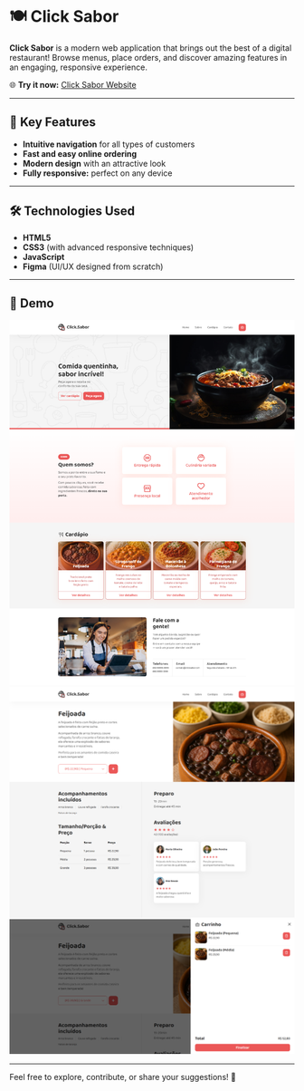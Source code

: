 # 🍽️ Click Sabor

**Click Sabor** is a modern web application that brings out the best of a digital restaurant! Browse menus, place orders, and discover amazing features in an engaging, responsive experience.

🌐 **Try it now:** [Click Sabor Website](https://vitorlinsbinski.github.io/clicksabor-website/)

---

## 🚀 Key Features

- **Intuitive navigation** for all types of customers
- **Fast and easy online ordering**
- **Modern design** with an attractive look
- **Fully responsive:** perfect on any device

---

## 🛠️ Technologies Used

- **HTML5**
- **CSS3** (with advanced responsive techniques)
- **JavaScript**
- **Figma** (UI/UX designed from scratch)

---

## 📸 Demo

<div align="center">

![Screenshot 1](screenshots/screenshot.png)
![Screenshot 2](screenshots/screenshot2.png)
![Screenshot 3](screenshots/screenshot3.png)

</div>

---

Feel free to explore, contribute, or share your suggestions! 🚀
